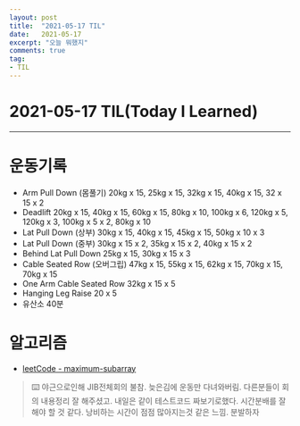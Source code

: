 ```yaml
---
layout: post
title:  "2021-05-17 TIL"
date:   2021-05-17
excerpt: "오늘 뭐했지"
comments: true 
tag:
- TIL
---
```


# 2021-05-17 TIL(Today I Learned)
 
---

# 운동기록
- Arm Pull Down (몸풀기) 20kg x 15, 25kg x 15, 32kg x 15, 40kg x 15, 32 x 15 x 2
- Deadlift 20kg x 15, 40kg x 15, 60kg x 15, 80kg x 10, 100kg x 6, 120kg x 5, 120kg x 3, 100kg x 5 x 2, 80kg x 10
- Lat Pull Down (상부) 30kg x 15, 40kg x 15, 45kg x 15, 50kg x 10 x 3
- Lat Pull Down (중부) 30kg x 15 x 2, 35kg x 15 x 2, 40kg x 15 x 2
- Behind Lat Pull Down 25kg x 15, 30kg x 15 x 3
- Cable Seated Row (오버그립) 47kg x 15, 55kg x 15, 62kg x 15, 70kg x 15, 70kg x 15
- One Arm Cable Seated Row 32kg x 15 x 5
- Hanging Leg Raise 20 x 5
- 유산소 40분 

# 알고리즘
- [leetCode - maximum-subarray](https://myeongkwonhwang.github.io/maximum-subarray)
    
> ⌨️  야근으로인해 JIB전체회의 불참. 늦은김에 운동만 다녀와버림. 다른분들이 회의 내용정리 잘 해주셨고. 내일은 같이 테스트코드 짜보기로했다.
시간분배를 잘 해야 할 것 같다. 낭비하는 시간이 점점 많아지는것 같은 느낌. 분발하자



